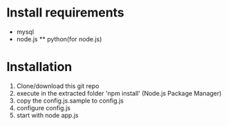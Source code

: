 Install requirements
====================

* mysql
* node.js
** python(for node.js)


Installation
============
1. Clone/download this git repo
2. execute in the extracted folder 'npm install' (Node.js Package Manager)
3. copy the config.js.sample to config.js
4. configure config.js
5. start with node app.js